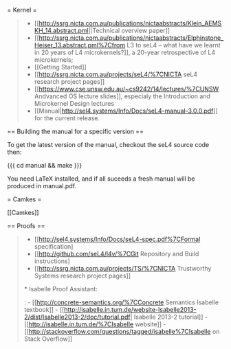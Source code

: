 = Kernel =

> -   \[\[<http://ssrg.nicta.com.au/publications/nictaabstracts/Klein_AEMSKH_14.abstract.pml>||Technical
>     overview paper\]\]
> -   \[\[<http://ssrg.nicta.com.au/publications/nictaabstracts/Elphinstone_Heiser_13.abstract.pml%7Cfrom>
>     L3 to seL4 – what have we learnt in 20 years of L4
>     microkernels?\]\], a 20-year retrospective of L4 microkernels;
> -   \[\[Getting Started\]\]
> -   \[\[<http://ssrg.nicta.com.au/projects/seL4/%7CNICTA> seL4
>     research project pages\]\]
> -   \[\[<https://www.cse.unsw.edu.au/~cs9242/14/lectures/%7CUNSW>
>     Andvanced OS lecture slides\]\], especialy the Introduction and
>     Microkernel Design lectures
> -   \[\[Manual|<http://sel4.systems/Info/Docs/seL4-manual-3.0.0.pdf>\]\]
>     for the current release.

== Building the manual for a specific version ==

To get the latest version of the manual, checkout the seL4 source code
then:

{{{ cd manual && make }}}

You need LaTeX installed, and if all suceeds a fresh manual will be
produced in manual.pdf.

= Camkes =

\[\[Camkes\]\]

== Proofs ==

> -   \[\[<http://sel4.systems/Info/Docs/seL4-spec.pdf%7CFormal>
>     specification\]
> -   \[\[<http://github.com/seL4/l4v/%7CGit> Repository and Build
>     instructions\]
> -   \[\[<http://ssrg.nicta.com.au/projects/TS/%7CNICTA> Trustworthy
>     Systems research project pages\]\]
>
> \* Isabelle Proof Assistant:
>
> :   -   \[\[<http://concrete-semantics.org/%7CConcrete> Semantics
>         Isabelle textbook\]\]
>     -   \[\[<http://isabelle.in.tum.de/website-Isabelle2013-2/dist/Isabelle2013-2/doc/tutorial.pdf>|
>         Isabelle 2013-2 tutorial\]\]
>     -   \[\[<http://isabelle.in.tum.de/%7CIsabelle> website\]\]
>     -   \[\[<http://stackoverflow.com/questions/tagged/isabelle%7CIsabelle>
>         on Stack Overflow\]\]
>

